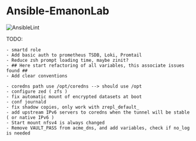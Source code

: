 # Ansible-EmanonLab
![AnsibleLint](https://github.com/EmanonUser/Ansible-EmanonLab/actions/workflows/ansible-lint.yml/badge.svg)

TODO:

    - smartd role
    - Add basic auth to prometheus TSDB, Loki, Promtail
    - Reduce zsh prompt loading time, maybe zinit?
    - ## Here start refactoring of all variables, this associate issues found ##
    - Add clear conventions

    - coredns path use /opt/coredns --> should use /opt
    - configure zed ( zfs )
    - fix automatic mount of encrypted datasets at boot
    - conf journald
    - fix shadow copies, only work with zrepl_default_
    - add upstream IPv6 servers to coredns when the tunnel will be stable ( or native IPv6 )
    - Start mount nfsv4 is always changed
    - Remove VAULT_PASS from acme_dns, and add variables, check if no_log is needed